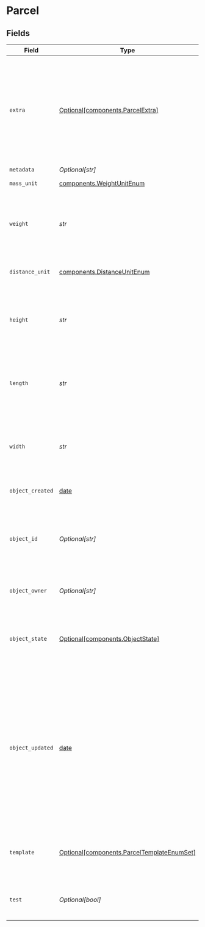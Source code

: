 # Parcel


## Fields

| Field                                                                                                                                                                                                                                         | Type                                                                                                                                                                                                                                          | Required                                                                                                                                                                                                                                      | Description                                                                                                                                                                                                                                   | Example                                                                                                                                                                                                                                       |
| --------------------------------------------------------------------------------------------------------------------------------------------------------------------------------------------------------------------------------------------- | --------------------------------------------------------------------------------------------------------------------------------------------------------------------------------------------------------------------------------------------- | --------------------------------------------------------------------------------------------------------------------------------------------------------------------------------------------------------------------------------------------- | --------------------------------------------------------------------------------------------------------------------------------------------------------------------------------------------------------------------------------------------- | --------------------------------------------------------------------------------------------------------------------------------------------------------------------------------------------------------------------------------------------- |
| `extra`                                                                                                                                                                                                                                       | [Optional[components.ParcelExtra]](../../models/components/parcelextra.md)                                                                                                                                                                    | :heavy_minus_sign:                                                                                                                                                                                                                            | An object holding optional extra services to be requested for each parcel in a multi-piece shipment. <br/>See the <a href="#section/Parcel-Extras">Parcel Extra table below</a> for all available services.                                   |                                                                                                                                                                                                                                               |
| `metadata`                                                                                                                                                                                                                                    | *Optional[str]*                                                                                                                                                                                                                               | :heavy_minus_sign:                                                                                                                                                                                                                            | N/A                                                                                                                                                                                                                                           | Customer ID 123456                                                                                                                                                                                                                            |
| `mass_unit`                                                                                                                                                                                                                                   | [components.WeightUnitEnum](../../models/components/weightunitenum.md)                                                                                                                                                                        | :heavy_check_mark:                                                                                                                                                                                                                            | The unit used for weight.                                                                                                                                                                                                                     | lb                                                                                                                                                                                                                                            |
| `weight`                                                                                                                                                                                                                                      | *str*                                                                                                                                                                                                                                         | :heavy_check_mark:                                                                                                                                                                                                                            | Weight of the parcel. Up to six digits in front and four digits after the decimal separator are accepted.                                                                                                                                     | 1                                                                                                                                                                                                                                             |
| `distance_unit`                                                                                                                                                                                                                               | [components.DistanceUnitEnum](../../models/components/distanceunitenum.md)                                                                                                                                                                    | :heavy_check_mark:                                                                                                                                                                                                                            | The measure unit used for length, width and height.                                                                                                                                                                                           | in                                                                                                                                                                                                                                            |
| `height`                                                                                                                                                                                                                                      | *str*                                                                                                                                                                                                                                         | :heavy_check_mark:                                                                                                                                                                                                                            | Height of the parcel. Up to six digits in front and four digits after the decimal separator are accepted.                                                                                                                                     | 1                                                                                                                                                                                                                                             |
| `length`                                                                                                                                                                                                                                      | *str*                                                                                                                                                                                                                                         | :heavy_check_mark:                                                                                                                                                                                                                            | Length of the Parcel. Up to six digits in front and four digits after the decimal separator are accepted.                                                                                                                                     | 1                                                                                                                                                                                                                                             |
| `width`                                                                                                                                                                                                                                       | *str*                                                                                                                                                                                                                                         | :heavy_check_mark:                                                                                                                                                                                                                            | Width of the Parcel. Up to six digits in front and four digits after the decimal separator are accepted.                                                                                                                                      | 1                                                                                                                                                                                                                                             |
| `object_created`                                                                                                                                                                                                                              | [date](https://docs.python.org/3/library/datetime.html#date-objects)                                                                                                                                                                          | :heavy_minus_sign:                                                                                                                                                                                                                            | Date and time of Parcel creation.                                                                                                                                                                                                             | 2014-07-09T02:19:13.174Z                                                                                                                                                                                                                      |
| `object_id`                                                                                                                                                                                                                                   | *Optional[str]*                                                                                                                                                                                                                               | :heavy_minus_sign:                                                                                                                                                                                                                            | Unique identifier of the given Parcel object. This ID is required to create a Shipment object.                                                                                                                                                | adcfdddf8ec64b84ad22772bce3ea37a                                                                                                                                                                                                              |
| `object_owner`                                                                                                                                                                                                                                | *Optional[str]*                                                                                                                                                                                                                               | :heavy_minus_sign:                                                                                                                                                                                                                            | Username of the user who created the Parcel object.                                                                                                                                                                                           | shippotle@shippo.com                                                                                                                                                                                                                          |
| `object_state`                                                                                                                                                                                                                                | [Optional[components.ObjectState]](../../models/components/objectstate.md)                                                                                                                                                                    | :heavy_minus_sign:                                                                                                                                                                                                                            | A Parcel will only be valid when all required values have been sent and validated successfully.                                                                                                                                               | VALID                                                                                                                                                                                                                                         |
| `object_updated`                                                                                                                                                                                                                              | [date](https://docs.python.org/3/library/datetime.html#date-objects)                                                                                                                                                                          | :heavy_minus_sign:                                                                                                                                                                                                                            | Date and time of last Parcel update. Since you cannot update Parcels after they were created, this time stamp reflects the time when the Parcel was changed by Shippo's systems for the last time, e.g., during sorting the dimensions given. | 2014-07-09T02:19:13.174Z                                                                                                                                                                                                                      |
| `template`                                                                                                                                                                                                                                    | [Optional[components.ParcelTemplateEnumSet]](../../models/components/parceltemplateenumset.md)                                                                                                                                                | :heavy_minus_sign:                                                                                                                                                                                                                            | If template is passed, `length`, `width`, `height`, and `distance_unit` are not required                                                                                                                                                      |                                                                                                                                                                                                                                               |
| `test`                                                                                                                                                                                                                                        | *Optional[bool]*                                                                                                                                                                                                                              | :heavy_minus_sign:                                                                                                                                                                                                                            | Indicates whether the object has been created in test mode.                                                                                                                                                                                   |                                                                                                                                                                                                                                               |